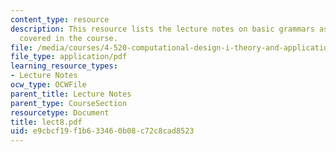 ```yaml
---
content_type: resource
description: This resource lists the lecture notes on basic grammars as per the topics
  covered in the course.
file: /media/courses/4-520-computational-design-i-theory-and-applications-fall-2005/e9cbcf19f1b633460b08c72c8cad8523_lect8.pdf
file_type: application/pdf
learning_resource_types:
- Lecture Notes
ocw_type: OCWFile
parent_title: Lecture Notes
parent_type: CourseSection
resourcetype: Document
title: lect8.pdf
uid: e9cbcf19-f1b6-3346-0b08-c72c8cad8523
---
```

